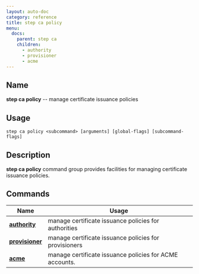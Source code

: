 ```yaml
---
layout: auto-doc
category: reference
title: step ca policy
menu:
  docs:
    parent: step ca
    children:
      - authority
      - provisioner
      - acme
---
```


## Name
**step ca policy** -- manage certificate issuance policies

## Usage

```raw
step ca policy <subcommand> [arguments] [global-flags] [subcommand-flags]
```

## Description

**step ca policy** command group provides facilities for managing certificate issuance policies.

## Commands


| Name | Usage |
|---|---|
| **[authority](authority/)** | manage certificate issuance policies for authorities |
| **[provisioner](provisioner/)** | manage certificate issuance policies for provisioners |
| **[acme](acme/)** | manage certificate issuance policies for ACME accounts. |

